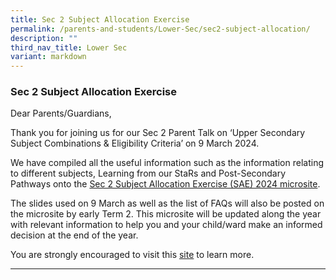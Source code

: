 ```yaml
---
title: Sec 2 Subject Allocation Exercise
permalink: /parents-and-students/Lower-Sec/sec2-subject-allocation/
description: ""
third_nav_title: Lower Sec
variant: markdown
---
```

### Sec 2 Subject Allocation Exercise

Dear Parents/Guardians,

Thank you for joining us for our Sec 2 Parent Talk on ‘Upper Secondary Subject Combinations &amp; Eligibility Criteria’ on 9 March 2024.

We have compiled all the useful information such as the information relating to different subjects, Learning from our StaRs and Post-Secondary Pathways onto the [Sec 2 Subject Allocation Exercise (SAE) 2024 microsite](https://sites.google.com/moe.edu.sg/2024-sec-2-sae/home).

The slides used on 9 March as well as the list of FAQs will also be posted on the microsite by early Term 2. This microsite will be updated along the year with relevant information to help you and your child/ward make an informed decision at the end of the year. 

You are strongly encouraged to visit this [site](https://sites.google.com/moe.edu.sg/2024-sec-2-sae/home) to learn more.

<hr>